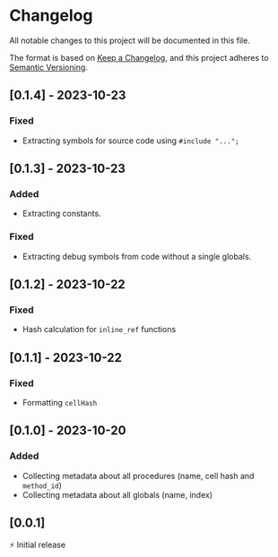 # Changelog

All notable changes to this project will be documented in this file.

The format is based on [Keep a Changelog](https://keepachangelog.com/en/1.0.0/),
and this project adheres to [Semantic Versioning](https://semver.org/spec/v2.0.0.html).

## [0.1.4] - 2023-10-23

### Fixed

- Extracting symbols for source code using `#include "...";`

## [0.1.3] - 2023-10-23

### Added

- Extracting constants.

### Fixed

- Extracting debug symbols from code without a single globals.

## [0.1.2] - 2023-10-22

### Fixed

- Hash calculation for `inline_ref` functions

## [0.1.1] - 2023-10-22

### Fixed

- Formatting `cellHash`

## [0.1.0] - 2023-10-20

### Added

- Collecting metadata about all procedures (name, cell hash and `method_id`)
- Collecting metadata about all globals (name, index)

## [0.0.1]

⚡️ Initial release

